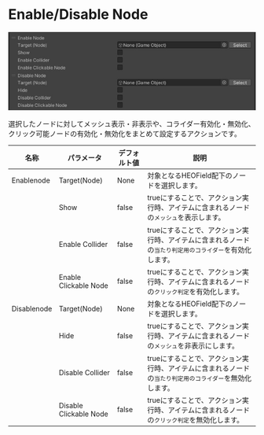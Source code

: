 # Enable/Disable Node
![EnableDisableNode](img/EnableDisableNode_1.jpg)

選択したノードに対してメッシュ表示・非表示や、コライダー有効化・無効化、クリック可能ノードの有効化・無効化をまとめて設定するアクションです。

| 名称 | パラメータ | デフォルト値 | 説明 |
| ---- | ---- | ---- | ---- |
| Enablenode | Target(Node) | None | 対象となるHEOField配下のノードを選択します。 |
|  | Show | false | trueにすることで、アクション実行時、アイテムに含まれるノードの`メッシュ`を表示します。 |
|  | Enable Collider | false | trueにすることで、アクション実行時、アイテムに含まれるノードの`当たり判定用のコライダー`を有効化します。 |
|  | Enable Clickable Node| false | trueにすることで、アクション実行時、アイテムに含まれるノードの`クリック判定`を有効化します。 |
| Disablenode | Target(Node) | None | 対象となるHEOField配下のノードを選択します。 |
|  | Hide | false | trueにすることで、アクション実行時、アイテムに含まれるノードの`メッシュ`を非表示にします。 |
|  | Disable Collider| false | trueにすることで、アクション実行時、アイテムに含まれるノードの`当たり判定用のコライダー`を無効化します。 |
|  | Disable Clickable Node| false | trueにすることで、アクション実行時、アイテムに含まれるノードの`クリック判定`を無効化します。 |
